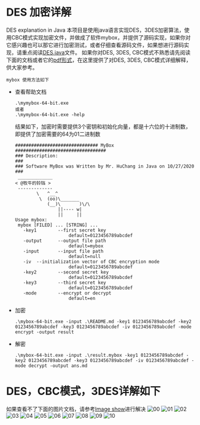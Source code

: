 # DES 加密详解
DES explanation in Java
本项目是使用java语言实现DES，3DES加密算法，使用CBC模式实现加密文件，并做成了软件mybox，并提供了源码实现，如果你对它感兴趣也可以那它进行加密测试，或者仔细查看源码文件，如果想进行源码实现，请重点阅读[DES.java](https://github.com/Chang-LeHung/DES/blob/main/des/DES.java)文件。
如果你对DES, 3DES, CBC模式不熟悉请先阅读下面的文档或者它的[pdf形式](https://github.com/Chang-LeHung/DES/blob/main/DES.pdf)，在这里提供了对DES, 3DES, CBC模式详细解释，供大家参考。

`mybox 使用方法如下`
- 查看帮助文档
  ```
  .\mymybox-64-bit.exe
  或者
  .\mymybox-64-bit.exe -help
  ```
  结果如下，加密时需要提供3个密钥和初始化向量，都是十六位的十进制数，即提供了加密需要的64为01二进制数
  ```
  ############################### MyBox ##################################
  ### Description:                                                    ###
  ### Software MyBox was Written by Mr. HuChang in Java on 10/27/2020 ###
   _____________
  < @牧牛的铃铛 >
   -------------
          \   ^__^
           \  (oo)\_______
              (__)\       )\/\
                  ||---- w|
                  ||     ||
  Usage mybox:
   mybox [FILED] ... [STRING] ...
     -key1        --first secret key
                      default=0123456789abcdef
     -output      --output file path
                      default=mybox
     -input       --input file path
                      default=null
     -iv  --initialization vector of CBC encryption mode
                      default=0123456789abcdef
     -key2        --second secret key
                      default=0123456789abcdef
     -key3        --third secret key
                      default=0123456789abcdef
     -mode        --encrypt or decrypt
                      default=en
  ```
- 加密
  ```
  .\mybox-64-bit.exe -input .\README.md -key1 0123456789abcdef -key2 0123456789abcdef -key3 0123456789abcdef -iv 0123456789abcdef -mode encrypt -output result
  ```
- 解密
  ```
  .\mybox-64-bit.exe -input .\result.mybox -key1 0123456789abcdef -key2 0123456789abcdef -key3 0123456789abcdef -iv 0123456789abcdef -mode decrypt -output ans.md
  ```
# DES，CBC模式，3DES详解如下
如果查看不了下面的图片文档，请参考[Image show](https://blog.csdn.net/liu19721018/article/details/106467711/)进行解决
![00](/images/DES_00.png)
![01](/images/DES_01.png)
![02](/images/DES_02.png)
![03](/images/DES_03.png)
![04](/images/DES_04.png)
![05](/images/DES_05.png)
![06](/images/DES_06.png)
![07](/images/DES_07.png)
![08](/images/DES_08.png)
![09](/images/DES_09.png)
![10](/images/DES_10.png)

